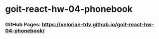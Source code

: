 # goit-react-hw-04-phonebook
### GitHub Pages: https://velorian-tdv.github.io/goit-react-hw-04-phonebook/